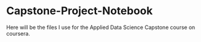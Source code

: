# Capstone-Project-Notebook
Here will be the files I use for the Applied Data Science Capstone course on coursera.
